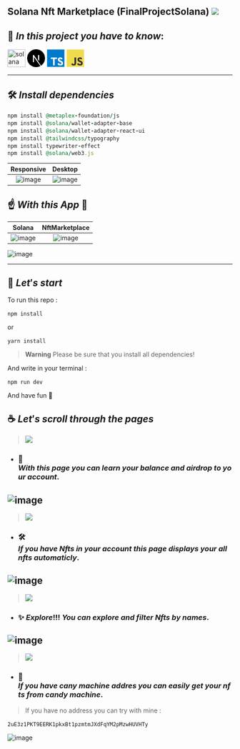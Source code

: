 ## Solana Nft Marketplace (FinalProjectSolana) [![](https://img.shields.io/badge/nftmarketsolana-blueviolet?style=for-the-badge)](https://nftmarketsolana.vercel.app/)

## :dart: ${In\ this\ project\ you\ have\ to\ know:}$ 
<div>
      <img src="https://user-images.githubusercontent.com/109158340/207687793-d2fe408f-6bfc-4ce6-bfd0-ca7e8bcc17e7.png" title="solana" **alt="solana" width="40" height="40"/>
    <img src="https://raw.githubusercontent.com/devicons/devicon/1119b9f84c0290e0f0b38982099a2bd027a48bf1/icons/nextjs/nextjs-original.svg" title="Next" alt="Next" width="40" height="40"/>
     <img src="https://raw.githubusercontent.com/devicons/devicon/1119b9f84c0290e0f0b38982099a2bd027a48bf1/icons/typescript/typescript-original.svg" title="typescript" **alt="typescript" width="40" height="40"/> 
    <img src="https://github.com/devicons/devicon/blob/master/icons/javascript/javascript-original.svg" title="Git" **alt="Git" width="40" height="40"/> 
  
 </div>
 
 ---
 
 ##  🛠  ${Install\ dependencies}$
 
 ```ruby
 npm install @metaplex-foundation/js
 npm install @solana/wallet-adapter-base
 npm install @solana/wallet-adapter-react-ui
 npm install @tailwindcss/typography
 npm install typewriter-effect
 npm install @solana/web3.js
 
 ```

Responsive                     |  Desktop
:-------------------------:|:-------------------------:
![image](https://user-images.githubusercontent.com/109158340/211107037-ed5e8c13-731d-4e08-8a66-62cc34ea7406.png)  |  ![image](https://user-images.githubusercontent.com/109158340/211107207-1049b8d5-74cd-465a-8c0d-136db1cf8a94.png)


 ##  ☝ ${With\ this\ App}$ 🚀
 
Solana                     |  NftMarketplace
:-------------------------:|:-------------------------:
![image](https://user-images.githubusercontent.com/109158340/211107853-76da87a3-7d72-48b4-a359-1d33ddd6bc2d.png)  |  ![image](https://user-images.githubusercontent.com/109158340/211110422-6cd99080-3fd9-4b50-8811-2ce0c023eb47.png)

![image](https://user-images.githubusercontent.com/109158340/211157024-2b45fcfd-5ad0-4a89-bcf9-2bafabb0330b.png)

---
 ##  📝  ${Let's\ start}$
 To run this repo :
 ```
 npm install
 ```
 or
  ```
 yarn install
 ```
 >__Warning__ Please be sure that you install all dependencies!
 
 And write in your terminal :
 
  ```
 npm run dev
 ```
 
 And have fun 🎉
 
 ## ☕  ${Let's\ scroll\ through\ the\ pages}$
 
  > [![](https://img.shields.io/badge/CheckWallet-blueviolet?style=for-the-badge)](https://nftmarketsolana.vercel.app/checkwallet) 
  * ###  👀  ${With\ this\ page\ you\ can\ learn\ your\ balance\ and\ airdrop\ to\ your\ account.}$
 ![image](https://user-images.githubusercontent.com/109158340/211146778-c8001894-13c7-4013-a10a-2e8d85b44bdc.png)
 ---
 > [![](https://img.shields.io/badge/DisplayNfts-blueviolet?style=for-the-badge)](https://nftmarketsolana.vercel.app/display)
  * ###  🛠  ${If\ you\ have\ Nfts\ in\ your\ account\ this\ page\ displays\ your\ all\ nfts\ automaticly.}$
![image](https://user-images.githubusercontent.com/109158340/211146824-b87dd13c-de20-499d-9a6b-a90120f0510b.png)
---
> [![](https://img.shields.io/badge/Explore-blueviolet?style=for-the-badge)](https://nftmarketsolana.vercel.app/explore) 
  * ###  ✨  ${Explore !!!\ You\ can\ explore\ and\ filter\ Nfts\ by\ names.}$
![image](https://user-images.githubusercontent.com/109158340/211187603-9dad12f4-1de1-4535-a82b-c3d0173fb8b0.png)
---
> [![](https://img.shields.io/badge/CandyMachineNfts-blueviolet?style=for-the-badge)](https://nftmarketsolana.vercel.app/candymachine) 
  * ###  🍭  ${If\ you\ have\ cany\ machine\ addres\ you\ can\ easily\ get\ your\ nfts\ from\ candy\ machine.}$ 
  > If you have no address you can try with mine :
   ```
   2uE3z1PKT9EERK1pkxBt1pzmtmJXdFqYM2pMzwHUVHTy
   ```
![image](https://user-images.githubusercontent.com/109158340/211147092-68ec1f79-c64f-4bd8-96b4-50e8ed55ed9c.png)

 
 







